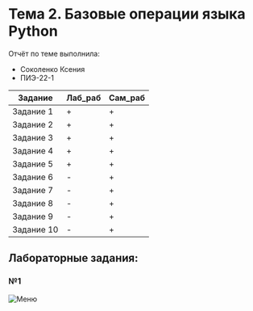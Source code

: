 # Тема 2. Базовые операции языка Python
Отчёт по теме выполнила:
  - Соколенко Ксения 
  - ПИЭ-22-1

| Задание | Лаб_раб | Сам_раб |
| ------ | ------ | ------ |
| Задание 1 | + | + |
| Задание 2 | + | + | 
| Задание 3 | + | + | 
| Задание 4 | + | + |
| Задание 5 | + | + | 
| Задание 6 | - | + | 
| Задание 7 | - | + | 
| Задание 8 | - | + | 
| Задание 9 | - | + | 
| Задание 10 | - | + | 

## Лабораторные задания:
### №1 
![Меню]()
